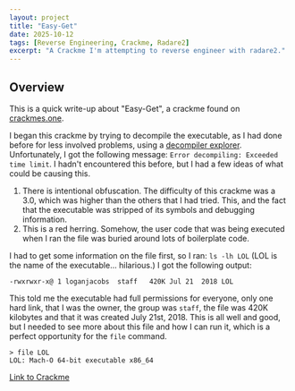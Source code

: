 ```yaml
---
layout: project
title: "Easy-Get"
date: 2025-10-12
tags: [Reverse Engineering, Crackme, Radare2]
excerpt: "A Crackme I'm attempting to reverse engineer with radare2."
---
```


## Overview
This is a quick write-up about "Easy-Get", a crackme found on [crackmes.one](https://crackmes.one/).

I began this crackme by trying to decompile the executable, as I had done before for less involved problems, using a [decompiler explorer](https://dogbolt.org/). Unfortunately, I got the following message: `Error decompiling: Exceeded time limit`. I hadn't encountered this before, but I had a few ideas of what could be causing this.
1. There is intentional obfuscation. The difficulty of this crackme was a 3.0, which was higher than the others that I had tried. This, and the fact that the executable was stripped of its symbols and debugging information.
2. This is a red herring. Somehow, the user code that was being executed when I ran the file was buried around lots of boilerplate code. 

I had to get some information on the file first, so I ran: `ls -lh LOL` (LOL is the name of the executable... hilarious.) I got the following output:
```
-rwxrwxr-x@ 1 loganjacobs  staff   420K Jul 21  2018 LOL
```
This told me the executable had full permissions for everyone, only one hard link, that I was the owner, the group was `staff`, the file was 420K kilobytes and that it was created July 21st, 2018.
This is all well and good, but I needed to see more about this file and how I can run it, which is a perfect opportunity for the `file` command.
```
> file LOL
LOL: Mach-O 64-bit executable x86_64
```

[Link to Crackme](https://crackmes.one/crackme/5b52f6eb33c5d41c0b8ae55f)
